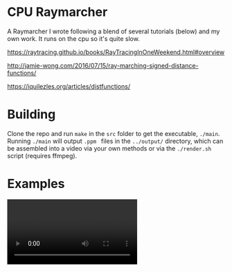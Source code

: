# CPU Raymarcher

A Raymarcher I wrote following a blend of several tutorials (below) and my own work. It runs on the cpu so it's quite slow.

https://raytracing.github.io/books/RayTracingInOneWeekend.html#overview

http://jamie-wong.com/2016/07/15/ray-marching-signed-distance-functions/

https://iquilezles.org/articles/distfunctions/

# Building

Clone the repo and run `make` in the `src` folder to get the executable, `./main`. Running `./main` will output `.ppm ` files in the `../output/` directory, which can be assembled into a video via your own methods or via the `./render.sh` script (requires ffmpeg).

# Examples

![](./media/high_quality_donut.mp4)
